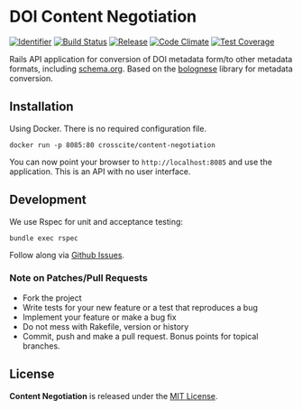 # DOI Content Negotiation

[![Identifier](https://img.shields.io/badge/doi-10.5438%2Ft1jg--hvhn-fca709.svg)](https://doi.org/10.5438/t1jg-hvhn)
[![Build Status](https://github.com/crosscite/content-negotiation/actions/workflows/stage.yml/badge.svg?branch=master)](https://github.com/crosscite/content-negotiation/workflows/Deploy/badge.svg)
[![Release](https://github.com/crosscite/content-negotiation/workflows/Release/badge.svg)](https://github.com/crosscite/content-negotiation/workflows/Release/badge.svg)
[![Code Climate](https://codeclimate.com/github/crosscite/content-negotiation/badges/gpa.svg)](https://codeclimate.com/github/crosscite/content-negotiation)
[![Test Coverage](https://codeclimate.com/github/crosscite/content-negotiation/badges/coverage.svg)](https://codeclimate.com/github/crosscite/content-negotiation/coverage)

Rails API application for conversion of DOI metadata form/to other metadata formats, including [schema.org](https://schema.org). Based on the [bolognese](https://github.com/datacite/bolognese) library for metadata conversion.

## Installation

Using Docker. There is no required configuration file.

```
docker run -p 8085:80 crosscite/content-negotiation
```

You can now point your browser to `http://localhost:8085` and use the application.
This is an API with no user interface.

## Development

We use Rspec for unit and acceptance testing:

```
bundle exec rspec
```

Follow along via [Github Issues](https://github.com/crosscite/content-negotiation/issues).

### Note on Patches/Pull Requests

* Fork the project
* Write tests for your new feature or a test that reproduces a bug
* Implement your feature or make a bug fix
* Do not mess with Rakefile, version or history
* Commit, push and make a pull request. Bonus points for topical branches.

## License
**Content Negotiation** is released under the [MIT License](https://github.com/crosscite/content-negotiation/blob/master/LICENSE).
